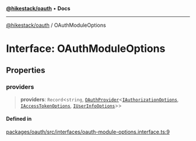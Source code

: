 [**@hikestack/oauth**](/official/reference/oauth/index.md) • **Docs**

***

[@hikestack/oauth](/official/reference/oauth/globals.md) / OAuthModuleOptions

# Interface: OAuthModuleOptions

## Properties

### providers

> **providers**: `Record`\<`string`, [`OAuthProvider`](/official/reference/oauth/interfaces/OAuthProvider.md)\<[`IAuthorizationOptions`](/official/reference/oauth/type-aliases/IAuthorizationOptions.md), [`IAccessTokenOptions`](/official/reference/oauth/type-aliases/IAccessTokenOptions.md), [`IUserInfoOptions`](/official/reference/oauth/type-aliases/IUserInfoOptions.md)\>\>

#### Defined in

[packages/oauth/src/interfaces/oauth-module-options.interface.ts:9](https://github.com/hikestack/hike/blob/1ebdd11ee7a70660fc764f71da265cc7eb170554/packages/oauth/src/interfaces/oauth-module-options.interface.ts#L9)
